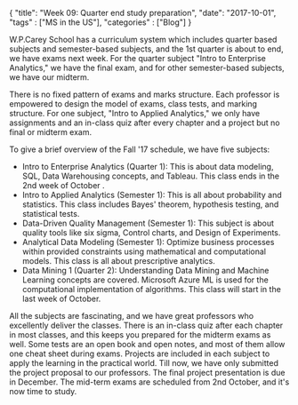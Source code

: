 {
    "title": "Week 09: Quarter end study preparation",
    "date": "2017-10-01",
    "tags" : ["MS in the US"],
    "categories" : ["Blog"]
}

W.P.Carey School has a curriculum system which includes quarter based subjects and semester-based subjects, and the 1st quarter is about to end, we have exams next week. For the quarter subject "Intro to Enterprise Analytics," we have the final exam, and for other semester-based subjects, we have our midterm.

There is no fixed pattern of exams and marks structure. Each professor is empowered to design the model of exams, class tests, and marking structure. For one subject, "Intro to Applied Analytics," we only have assignments and an in-class quiz after every chapter and a project but no final or midterm exam.

To give a brief overview of the Fall '17 schedule, we have five subjects:

- Intro to Enterprise Analytics (Quarter 1): This is about data modeling, SQL, Data Warehousing concepts, and Tableau. This class ends in the 2nd week of October .
- Intro to Applied Analytics (Semester 1): This is all about probability and statistics. This class includes Bayes' theorem, hypothesis testing, and statistical tests.
- Data-Driven Quality Management (Semester 1): This subject is about quality tools like six sigma, Control charts, and Design of Experiments.
- Analytical Data Modeling (Semester 1): Optimize business processes within provided constraints using mathematical and computational models. This class is all about prescriptive analytics.
- Data Mining 1 (Quarter 2): Understanding Data Mining and Machine Learning concepts are covered. Microsoft Azure ML is used for the computational implementation of algorithms. This class will start in the last week of October.

All the subjects are fascinating, and we have great professors who excellently deliver the classes. There is an in-class quiz after each chapter in most classes, and this keeps you prepared for the midterm exams as well. Some tests are an open book and open notes, and most of them allow one cheat sheet during exams.
Projects are included in each subject to apply the learning in the practical world. Till now, we have only submitted the project proposal to our professors. The final project presentation is due in December. The mid-term exams are scheduled from 2nd October, and it's now time to study.
